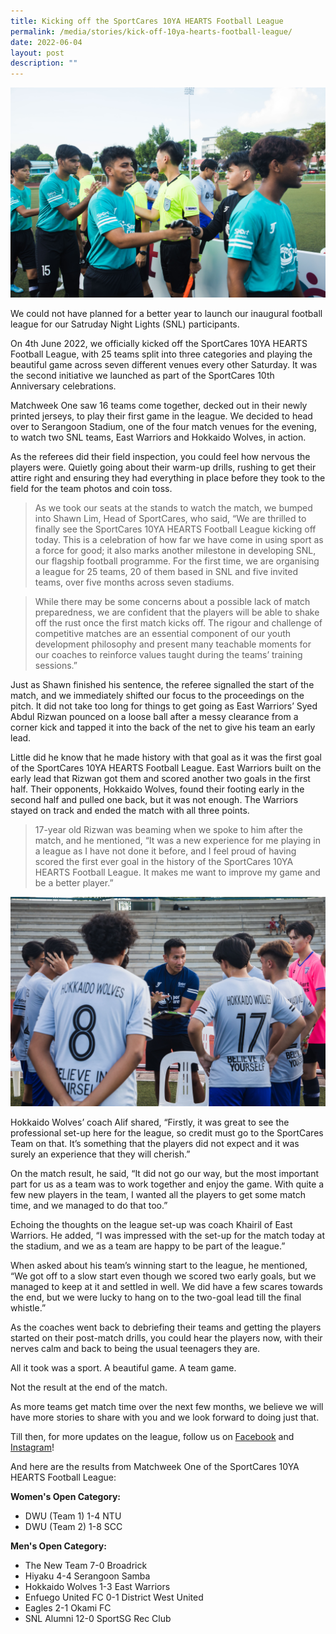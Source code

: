 ```yaml
---
title: Kicking off the SportCares 10YA HEARTS Football League
permalink: /media/stories/kick-off-10ya-hearts-football-league/
date: 2022-06-04
layout: post
description: ""
---
```

![](/images/HEARTS-League-Serangoon-4June.jpeg)

We could not have planned for a better year to launch our inaugural football league for our Satruday Night Lights (SNL) participants. 

On 4th June 2022, we officially kicked off the SportCares 10YA HEARTS Football League, with 25 teams split into three categories and playing the beautiful game across seven different venues every other Saturday. It was the second initiative we launched as part of the SportCares 10th Anniversary celebrations. 

Matchweek One saw 16 teams come together, decked out in their newly printed jerseys, to play their first game in the league. We decided to head over to Serangoon Stadium, one of the four match venues for the evening, to watch two SNL teams, East Warriors and Hokkaido Wolves, in action. 

As the referees did their field inspection, you could feel how nervous the players were. Quietly going about their warm-up drills, rushing to get their attire right and ensuring they had everything in place before they took to the field for the team photos and coin toss. 

> As we took our seats at the stands to watch the match, we bumped into Shawn Lim, Head of SportCares, who said, “We are thrilled to finally see the SportCares 10YA HEARTS Football League kicking off today. This is a celebration of how far we have come in using sport as a force for good; it also marks another milestone in developing SNL, our flagship football programme. For the first time, we are organising a league for 25 teams, 20 of them based in SNL and five invited teams, over five months across seven stadiums. 

> While there may be some concerns about a possible lack of match preparedness, we are confident that the players will be able to shake off the rust once the first match kicks off. The rigour and challenge of competitive matches are an essential component of our youth development philosophy and present many teachable moments for our coaches to reinforce values taught during the teams’ training sessions.” 

Just as Shawn finished his sentence, the referee signalled the start of the match, and we immediately shifted our focus to the proceedings on the pitch. It did not take too long for things to get going as East Warriors’ Syed Abdul Rizwan pounced on a loose ball after a messy clearance from a corner kick and tapped it into the back of the net to give his team an early lead. 

Little did he know that he made history with that goal as it was the first goal of the SportCares 10YA HEARTS Football League. East Warriors built on the early lead that Rizwan got them and scored another two goals in the first half. Their opponents, Hokkaido Wolves, found their footing early in the second half and pulled one back, but it was not enough. The Warriors stayed on track and ended the match with all three points. 

> 17-year old Rizwan was beaming when we spoke to him after the match, and he mentioned, “It was a new experience for me playing in a league as I have not done it before, and I feel proud of having scored the first ever goal in the history of the SportCares 10YA HEARTS Football League. It makes me want to improve my game and be a better player.” 


![](/images/HEARTS-League-Serangoon-4June.jpg)

Hokkaido Wolves’ coach Alif shared, “Firstly, it was great to see the professional set-up here for the league, so credit must go to the SportCares Team on that. It’s something that the players did not expect and it was surely an experience that they will cherish.” 

On the match result, he said, “It did not go our way, but the most important part for us as a team was to work together and enjoy the game. With quite a few new players in the team, I wanted all the players to get some match time, and we managed to do that too.” 

Echoing the thoughts on the league set-up was coach Khairil of East Warriors. He added, “I was impressed with the set-up for the match today at the stadium, and we as a team are happy to be part of the league.” 

When asked about his team’s winning start to the league, he mentioned, “We got off to a slow start even though we scored two early goals, but we managed to keep at it and settled in well. We did have a few scares towards the end, but we were lucky to hang on to the two-goal lead till the final whistle.” 

As the coaches went back to debriefing their teams and getting the players started on their post-match drills, you could hear the players now, with their nerves calm and back to being the usual teenagers they are. 

All it took was a sport. A beautiful game. A team game. 

Not the result at the end of the match.  

As more teams get match time over the next few months, we believe we will have more stories to share with you and we look forward to doing just that. 

Till then, for more updates on the league, follow us on [Facebook](https://www.facebook.com/SportCaresSG) and [Instagram](https://www.instagram.com/sportcares/)! 

And here are the results from Matchweek One of the SportCares 10YA HEARTS Football League: 

**Women's Open Category:**
* DWU (Team 1) 1-4 NTU
* DWU (Team 2) 1-8 SCC 

**Men's Open Category:** 
* The New Team 7-0 Broadrick
* Hiyaku 4-4 Serangoon Samba 
* Hokkaido Wolves 1-3 East Warriors
* Enfuego United FC 0-1 District West United 
* Eagles 2-1 Okami FC 
* SNL Alumni 12-0 SportSG Rec Club